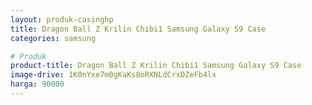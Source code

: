 ```yaml
---
layout: produk-casinghp
title: Dragon Ball Z Krilin Chibi1 Samsung Galaxy S9 Case
categories: samsung

# Produk
product-title: Dragon Ball Z Krilin Chibi1 Samsung Galaxy S9 Case
image-drive: 1K0nYxe7m0gKaKs8oRXNLdCrxDZeFb4lx
harga: 90000
---
```

